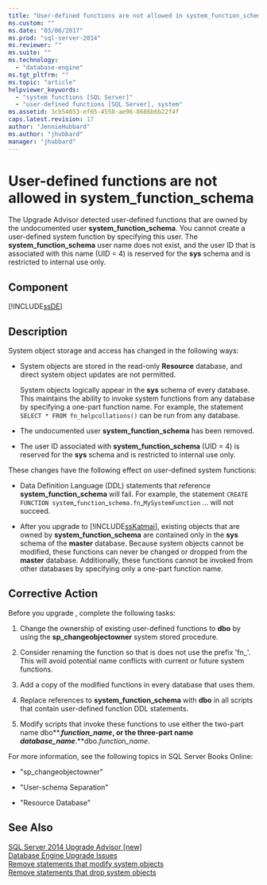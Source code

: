 ```yaml
---
title: "User-defined functions are not allowed in system_function_schema | Microsoft Docs"
ms.custom: ""
ms.date: "03/06/2017"
ms.prod: "sql-server-2014"
ms.reviewer: ""
ms.suite: ""
ms.technology: 
  - "database-engine"
ms.tgt_pltfrm: ""
ms.topic: "article"
helpviewer_keywords: 
  - "system functions [SQL Server]"
  - "user-defined functions [SQL Server], system"
ms.assetid: 3cb54053-ef65-4558-ae96-8686b6b22f4f
caps.latest.revision: 17
author: "JennieHubbard"
ms.author: "jhubbard"
manager: "jhubbard"
---
```

# User-defined functions are not allowed in system_function_schema
  The Upgrade Advisor detected user-defined functions that are owned by the undocumented user **system_function_schema**. You cannot create a user-defined system function by specifying this user. The **system_function_schema** user name does not exist, and the user ID that is associated with this name (UID = 4) is reserved for the **sys** schema and is restricted to internal use only.  
  
## Component  
 [!INCLUDE[ssDE](../../../includes/ssde-md.md)]  
  
## Description  
 System object storage and access has changed in the following ways:  
  
-   System objects are stored in the read-only **Resource** database, and direct system object updates are not permitted.  
  
     System objects logically appear in the **sys** schema of every database. This maintains the ability to invoke system functions from any database by specifying a one-part function name. For example, the statement `SELECT * FROM fn_helpcollations()` can be run from any database.  
  
-   The undocumented user **system_function_schema** has been removed.  
  
-   The user ID associated with **system_function_schema** (UID = 4) is reserved for the **sys** schema and is restricted to internal use only.  
  
 These changes have the following effect on user-defined system functions:  
  
-   Data Definition Language (DDL) statements that reference **system_function_schema** will fail. For example, the statement `CREATE FUNCTION system`_`function`\_`schema.fn`\_`MySystemFunction` … will not succeed.  
  
-   After you upgrade to [!INCLUDE[ssKatmai](../../../includes/sskatmai-md.md)], existing objects that are owned by **system_function_schema** are contained only in the **sys** schema of the **master** database. Because system objects cannot be modified, these functions can never be changed or dropped from the **master** database. Additionally, these functions cannot be invoked from other databases by specifying only a one-part function name.  
  
## Corrective Action  
 Before you upgrade , complete the following tasks:  
  
1.  Change the ownership of existing user-defined functions to **dbo** by using the **sp_changeobjectowner** system stored procedure.  
  
2.  Consider renaming the function so that is does not use the prefix 'fn_'. This will avoid potential name conflicts with current or future system functions.  
  
3.  Add a copy of the modified functions in every database that uses them.  
  
4.  Replace references to **system_function_schema** with **dbo** in all scripts that contain user-defined function DDL statements.  
  
5.  Modify scripts that invoke these functions to use either the two-part name dbo**.***function_name*, or the three-part name *database_name***.**dbo.*function_name*.  
  
 For more information, see the following topics in SQL Server Books Online:  
  
-   "sp_changeobjectowner"  
  
-   "User-schema Separation"  
  
-   "Resource Database"  
  
## See Also  
 [SQL Server 2014 Upgrade Advisor &#91;new&#93;](../Topic/SQL%20Server%202014%20Upgrade%20Advisor%20[new].md)   
 [Database Engine Upgrade Issues](../../../2014/sql-server/install/database-engine-upgrade-issues.md)   
 [Remove statements that modify system objects](../../../2014/sql-server/install/remove-statements-that-modify-system-objects.md)   
 [Remove statements that drop system objects](../../../2014/sql-server/install/remove-statements-that-drop-system-objects.md)  
  
  